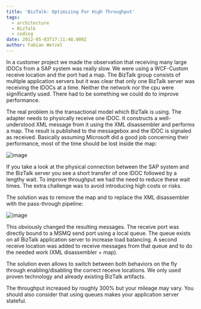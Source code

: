 ```yaml
---
title: 'BizTalk: Optimizing For High Throughput'
tags:
  - architecture
  - BizTalk
  - coding
date: 2012-05-03T17:11:48.000Z
author: Fabian Wetzel
---
```


In a customer project we made the observation that receiving many large IDOCs from a SAP system was really slow. We were using a WCF-Custom receive location and the port had a map. The BizTalk group consists of multiple application servers but it was clear that only one BizTalk server was receiving the IDOCs at a time. Neither the network nor the cpu were significantly used. There had to be something we could do to improve performance.

The real problem is the transactional model which BizTalk is using. The adapter needs to physically receive one IDOC. It constructs a well-understood XML message from it using the XML disassembler and performs a map. The result is published to the messagebox and the IDOC is signaled as received. Basically assuming Microsoft did a good job concerning their performance, most of the time should be lost inside the map:

![image](https://az275061.vo.msecnd.net/blogmedia/2012/05/image85.png "image")

If you take a look at the physical connection between the SAP system and the BizTalk server you see a short transfer of one IDOC followed by a lengthy wait. To improve throughput we had the need to reduce these wait times. The extra challenge was to avoid introducing high costs or risks.

The solution was to remove the map and to replace the XML disassembler with the pass-through pipeline:

![image](https://az275061.vo.msecnd.net/blogmedia/2012/05/image86.png "image")

This obviously changed the resulting messages. The receive port was directly bound to a MSMQ send port using a local queue. The queue exists on all BizTalk application server to increase load balancing. A second receive location was added to receive messages from that queue and to do the needed work (XML disassembler + map). 

The solution even allows to switch between both behaviors on the fly through enabling/disabling the correct receive locations. We only used proven technology and already existing BizTalk artifacts.

The throughput increased by roughly 300% but your mileage may vary. You should also consider that using queues makes your application server stateful.


